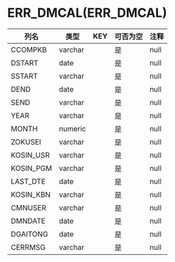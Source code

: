 # ERR_DMCAL(ERR_DMCAL)
| 列名   | 类型   | KEY  | 可否为空 | 注释   |
| ---- | ---- | ---- | ---- | ---- |
|CCOMPKB|varchar||是|null|
|DSTART|date||是|null|
|SSTART|varchar||是|null|
|DEND|date||是|null|
|SEND|varchar||是|null|
|YEAR|varchar||是|null|
|MONTH|numeric||是|null|
|ZOKUSEI|varchar||是|null|
|KOSIN_USR|varchar||是|null|
|KOSIN_PGM|varchar||是|null|
|LAST_DTE|date||是|null|
|KOSIN_KBN|varchar||是|null|
|CMNUSER|varchar||是|null|
|DMNDATE|date||是|null|
|DGAITONG|date||是|null|
|CERRMSG|varchar||是|null|
